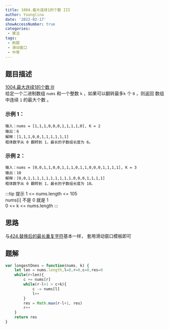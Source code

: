 ```yaml
---
title: 1004.最大连续1的个数 III
author: Younglina
date: '2022-02-17'
showAccessNumber: true
categories:
 - 算法
tags:
 - 刷题
 - 滑动窗口
 - 中等
--- 
```

## 题目描述
[1004.最大连续1的个数 III](https://leetcode-cn.com/problems/max-consecutive-ones-iii/)  
给定一个二进制数组 `nums` 和一个整数 `k` ，如果可以翻转最多`k` 个 `0` ，则返回 数组中连续 `1` 的最大个数 。


### 示例 1：
```
输入：nums = [1,1,1,0,0,0,1,1,1,1,0], K = 2  
输出：6  
解释：[1,1,1,0,0,1,1,1,1,1,1]  
粗体数字从 0 翻转到 1，最长的子数组长度为 6。  
```

### 示例 2：
```
输入：nums = [0,0,1,1,0,0,1,1,1,0,1,1,0,0,0,1,1,1,1], K = 3  
输出：10  
解释：[0,0,1,1,1,1,1,1,1,1,1,1,0,0,0,1,1,1,1]  
粗体数字从 0 翻转到 1，最长的子数组长度为 10。
```

:::tip 提示
1 <= nums.length <= 105  
nums[i] 不是 0 就是 1  
0 <= k <= nums.length
:::

## 思路
与[424.替换后的最长重复字符](https://leetcode-cn.com/problems/longest-repeating-character-replacement/)基本一样，
套用滑动窗口模板即可

## 题解
```javascript
var longestOnes = function(nums, k) {
    let len = nums.length,l=0,r=0,c=0,res=0
    while(r<len){
        c += nums[r]
        while(r-l+1 > c+k){
            c -= nums[l]
            l++
        }
        res = Math.max(r-l+1, res)
        r++
    }
    return res
}
```